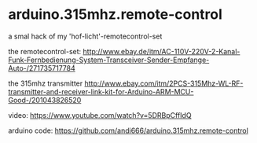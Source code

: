 # arduino.315mhz.remote-control
a smal hack of my 'hof-licht'-remotecontrol-set

the remotecontrol-set:
http://www.ebay.de/itm/AC-110V-220V-2-Kanal-Funk-Fernbedienung-System-Transceiver-Sender-Empfange-Auto-/271735717784

the 315mhz transmitter
http://www.ebay.com/itm/2PCS-315Mhz-WL-RF-transmitter-and-receiver-link-kit-for-Arduino-ARM-MCU-Good-/201043826520

video: https://www.youtube.com/watch?v=5DRBpCffIdQ

arduino code: https://github.com/andi666/arduino.315mhz.remote-control



